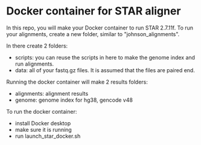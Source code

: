 # Docker container for STAR aligner

In this repo, you will make your Docker container to run STAR 2.7.11f.
To run your alignments, create a new folder, similar to "johnson_alignments".

In there create 2 folders:
- scripts: you can reuse the scripts in here to make the genome index and run alignments.
- data: all of your fastq.gz files. It is assumed that the files are paired end.

Running the docker container will make 2 results folders:
- alignments: alignment results
- genome: genome index for hg38, gencode v48

To run the docker container:
- install Docker desktop
- make sure it is running
- run launch_star_docker.sh